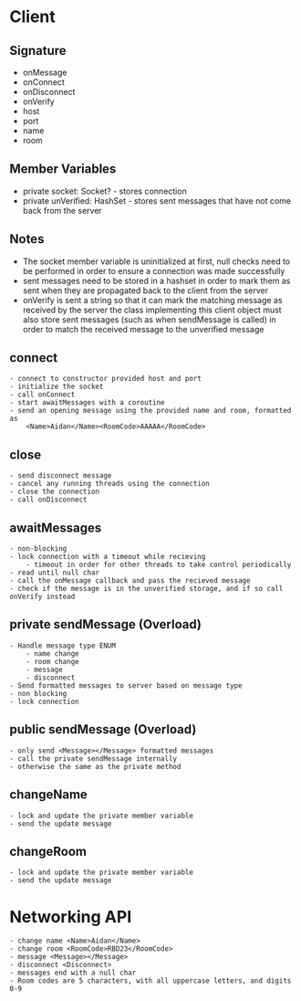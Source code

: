 # Client

## Signature

- onMessage
- onConnect
- onDisconnect
- onVerify
- host
- port
- name
- room

## Member Variables
- private socket: Socket? - stores connection
- private unVerified: HashSet - stores sent messages that have not come back from the server

## Notes

- The socket member variable is uninitialized at first, null checks need to be performed in order to
ensure a connection was made successfully
- sent messages need to be stored in a hashset in order to mark them as sent when they are
propagated back to the client from the server
- onVerify is sent a string so that it can mark the matching message as received by the server
the class implementing this client object must also store sent messages (such as when sendMessage is called)
in order to match the received message to the unverified message

## connect
    - connect to constructor provided host and port
    - initialize the socket
    - call onConnect
    - start awaitMessages with a coroutine
    - send an opening message using the provided name and room, formatted as
    	<Name>Aidan</Name><RoomCode>AAAAA</RoomCode>
## close
    - send disconnect message
    - cancel any running threads using the connection
    - close the connection
    - call onDisconnect
## awaitMessages
    - non-blocking
    - lock connection with a timeout while recieving
        - timeout in order for other threads to take control periodically
    - read until null char
    - call the onMessage callback and pass the recieved message
    - check if the message is in the unverified storage, and if so call onVerify instead
## private sendMessage (Overload)
    - Handle message type ENUM
        - name change
        - room change
        - message
        - disconnect
    - Send formatted messages to server based on message type
    - non blocking
    - lock connection
## public sendMessage (Overload)
    - only send <Message></Message> formatted messages
    - call the private sendMessage internally
    - otherwise the same as the private method
## changeName
    - lock and update the private member variable
    - send the update message
## changeRoom
    - lock and update the private member variable
    - send the update message
# Networking API
    - change name <Name>Aidan</Name>
    - change room <RoomCode>RBD23</RoomCode>
    - message <Message></Message>
    - disconnect <Disconnect>
    - messages end with a null char
    - Room codes are 5 characters, with all uppercase letters, and digits 0-9

